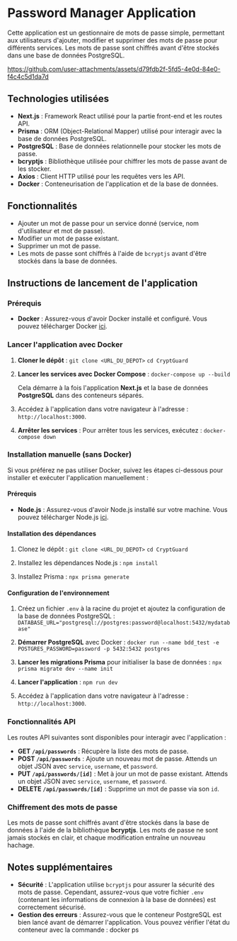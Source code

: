 
# Password Manager Application

Cette application est un gestionnaire de mots de passe simple, permettant aux utilisateurs d'ajouter, modifier et supprimer des mots de passe pour différents services. Les mots de passe sont chiffrés avant d'être stockés dans une base de données PostgreSQL.

https://github.com/user-attachments/assets/d79fdb2f-5fd5-4e0d-84e0-f4c4c5d1da7d

## Technologies utilisées

- **Next.js** : Framework React utilisé pour la partie front-end et les routes API.
- **Prisma** : ORM (Object-Relational Mapper) utilisé pour interagir avec la base de données PostgreSQL.
- **PostgreSQL** : Base de données relationnelle pour stocker les mots de passe.
- **bcryptjs** : Bibliothèque utilisée pour chiffrer les mots de passe avant de les stocker.
- **Axios** : Client HTTP utilisé pour les requêtes vers les API.
- **Docker** : Conteneurisation de l'application et de la base de données.

## Fonctionnalités

- Ajouter un mot de passe pour un service donné (service, nom d'utilisateur et mot de passe).
- Modifier un mot de passe existant.
- Supprimer un mot de passe.
- Les mots de passe sont chiffrés à l'aide de `bcryptjs` avant d'être stockés dans la base de données.

## Instructions de lancement de l'application

### Prérequis

- **Docker** : Assurez-vous d'avoir Docker installé et configuré. Vous pouvez télécharger Docker [ici](https://www.docker.com/products/docker-desktop).

### Lancer l'application avec Docker

1. **Cloner le dépôt** :
   `git clone <URL_DU_DEPOT>`
   `cd CryptGuard`

2. **Lancer les services avec Docker Compose** :
   `docker-compose up --build`

   Cela démarre à la fois l'application **Next.js** et la base de données **PostgreSQL** dans des conteneurs séparés.

3. Accédez à l'application dans votre navigateur à l'adresse : `http://localhost:3000`.

4. **Arrêter les services** :
   Pour arrêter tous les services, exécutez :
   `docker-compose down`

### Installation manuelle (sans Docker)

Si vous préférez ne pas utiliser Docker, suivez les étapes ci-dessous pour installer et exécuter l'application manuellement :

#### Prérequis

- **Node.js** : Assurez-vous d'avoir Node.js installé sur votre machine. Vous pouvez télécharger Node.js [ici](https://nodejs.org/).

#### Installation des dépendances

1. Clonez le dépôt :
   `git clone <URL_DU_DEPOT>`
   `cd CryptGuard`

2. Installez les dépendances Node.js :
   `npm install`

3. Installez Prisma :
   `npx prisma generate`

#### Configuration de l'environnement

1. Créez un fichier `.env` à la racine du projet et ajoutez la configuration de la base de données PostgreSQL :
   `DATABASE_URL="postgresql://postgres:password@localhost:5432/mydatabase"`

2. **Démarrer PostgreSQL** avec Docker :
  `docker run --name bdd_test -e POSTGRES_PASSWORD=password -p 5432:5432 postgres`

3. **Lancer les migrations Prisma** pour initialiser la base de données :
   `npx prisma migrate dev --name init`

4. **Lancer l'application** :
   `npm run dev`

5. Accédez à l'application dans votre navigateur à l'adresse : `http://localhost:3000`.

### Fonctionnalités API

Les routes API suivantes sont disponibles pour interagir avec l'application :

- **GET `/api/passwords`** : Récupère la liste des mots de passe.
- **POST `/api/passwords`** : Ajoute un nouveau mot de passe. Attends un objet JSON avec `service`, `username`, et `password`.
- **PUT `/api/passwords/[id]`** : Met à jour un mot de passe existant. Attends un objet JSON avec `service`, `username`, et `password`.
- **DELETE `/api/passwords/[id]`** : Supprime un mot de passe via son `id`.

### Chiffrement des mots de passe

Les mots de passe sont chiffrés avant d'être stockés dans la base de données à l'aide de la bibliothèque **bcryptjs**. Les mots de passe ne sont jamais stockés en clair, et chaque modification entraîne un nouveau hachage.

## Notes supplémentaires

- **Sécurité** : L'application utilise `bcryptjs` pour assurer la sécurité des mots de passe. Cependant, assurez-vous que votre fichier `.env` (contenant les informations de connexion à la base de données) est correctement sécurisé.
- **Gestion des erreurs** : Assurez-vous que le conteneur PostgreSQL est bien lancé avant de démarrer l'application. Vous pouvez vérifier l'état du conteneur avec la commande :
   docker ps

